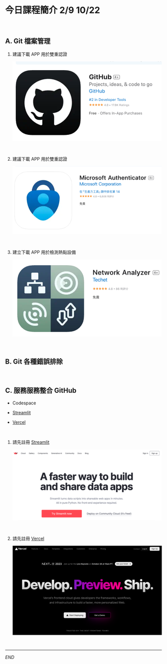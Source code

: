 # 今日課程簡介 2/9 10/22

</br>

## A. Git 檔案管理

1. 建議下載 APP 用於雙重認證
   
   ![](images/img_01.png)

<br>

2. 建議下載 APP 用於雙重認證
   
   ![](images/img_02.png)

<br>

3. 建立下載 APP 用於檢測熱點設備
   
   ![](images/img_03.png)

<br>

## B. Git 各種錯誤排除

<br>

## C. 服務服務整合 GitHub 

- Codespace

- [Streamlit](https://streamlit.io/)

- [Vercel](https://vercel.com/)

<br>

1. 請先註冊 [Streamlit](https://streamlit.io/)
   
   ![](images/img_04.png)

<br>

2. 請先註冊 [Vercel](https://vercel.com/)
   
   ![](images/img_05.png)

<br>

---

_END_